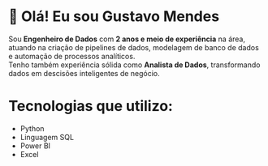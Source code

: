 # 👋 Olá! Eu sou Gustavo Mendes

Sou **Engenheiro de Dados** com **2 anos e meio de experiência** na área, atuando na criação de pipelines de dados, modelagem de banco de dados e automação de processos analíticos.  
Tenho também experiência sólida como **Analista de Dados**, transformando dados em descisões inteligentes de negócio.

# Tecnologias que utilizo:

- Python
- Linguagem SQL
- Power BI
- Excel
